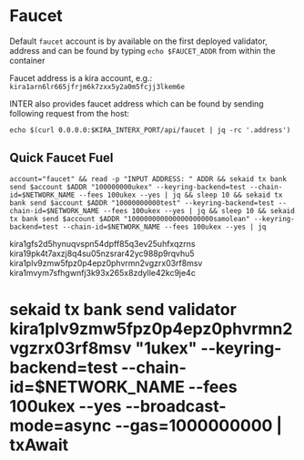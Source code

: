 
# Faucet

Default `faucet` account is by available on the first deployed validator, address and can be found by typing `echo $FAUCET_ADDR` from within the container

Faucet address is a kira account, e.g.: `kira1arn6lr665jfrjm6k7zxx5y2a0m5fcjj3lkem6e`

INTER also provides faucet address which can be found by sending following request from the host:

```
echo $(curl 0.0.0.0:$KIRA_INTERX_PORT/api/faucet | jq -rc '.address')
```


## Quick Faucet Fuel

```
account="faucet" && read -p "INPUT ADDRESS: " ADDR && sekaid tx bank send $account $ADDR "100000000ukex" --keyring-backend=test --chain-id=$NETWORK_NAME --fees 100ukex --yes | jq && sleep 10 && sekaid tx bank send $account $ADDR "10000000000test" --keyring-backend=test --chain-id=$NETWORK_NAME --fees 100ukex --yes | jq && sleep 10 && sekaid tx bank send $account $ADDR "100000000000000000000samolean" --keyring-backend=test --chain-id=$NETWORK_NAME --fees 100ukex --yes | jq
```



kira1gfs2d5hynuqvspn54dpff85q3ev25uhfxqzrns
kira19pk4t7axzj8q4su05nzsrar42yc988p9rqvhu5
kira1plv9zmw5fpz0p4epz0phvrmn2vgzrx03rf8msv
kira1mvym7sfhgwnfj3k93x265x8zdylle42kc9je4c


# sekaid tx bank send validator kira1plv9zmw5fpz0p4epz0phvrmn2vgzrx03rf8msv "1ukex" --keyring-backend=test --chain-id=$NETWORK_NAME --fees 100ukex --yes --broadcast-mode=async --gas=1000000000 | txAwait